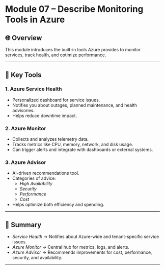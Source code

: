 # Module 07 – Describe Monitoring Tools in Azure

## 🌐 Overview
This module introduces the built-in tools Azure provides to monitor services, track health, and optimize performance.

---

## 🔑 Key Tools

### 1. Azure Service Health
- Personalized dashboard for service issues.
- Notifies you about outages, planned maintenance, and health advisories.
- Helps reduce downtime impact.

### 2. Azure Monitor
- Collects and analyzes telemetry data.
- Tracks metrics like CPU, memory, network, and disk usage.
- Can trigger alerts and integrate with dashboards or external systems.

### 3. Azure Advisor
- AI-driven recommendations tool.
- Categories of advice:
  - *High Availability*
  - *Security*
  - *Performance*
  - *Cost*
- Helps optimize both efficiency and spending.

---

## 📌 Summary
- *Service Health* → Notifies about Azure-wide and tenant-specific service issues.  
- *Azure Monitor* → Central hub for metrics, logs, and alerts.  
- *Azure Advisor* → Recommends improvements for cost, performance, security, and availability.  

---
